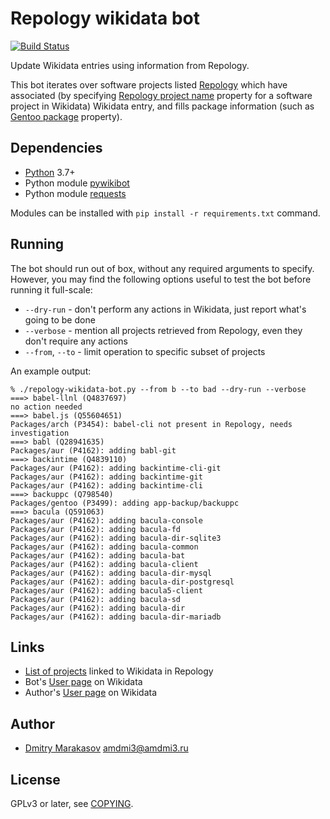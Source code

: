 # Repology wikidata bot

[![Build Status](https://travis-ci.org/repology/repology-wikidata-bot.svg?branch=master)](https://travis-ci.org/repology/repology-wikidata-bot)

Update Wikidata entries using information from Repology.

This bot iterates over software projects listed [Repology](https://repology.org) which have associated (by specifying [Repology project name](https://www.wikidata.org/wiki/Property:P6931) property for a software project in Wikidata) Wikidata entry, and fills package information (such as [Gentoo package](https://www.wikidata.org/wiki/Property:P3499) property).

## Dependencies

- [Python](https://www.python.org/) 3.7+
- Python module [pywikibot](https://pypi.org/project/pywikibot/)
- Python module [requests](https://pypi.org/project/requests/)

Modules can be installed with `pip install -r requirements.txt` command.

## Running

The bot should run out of box, without any required arguments to specify.
However, you may find the following options useful to test the bot before
running it full-scale:

- `--dry-run` - don't perform any actions in Wikidata, just report what's going to be done
- `--verbose` - mention all projects retrieved from Repology, even they don't require any actions
- `--from`, `--to` - limit operation to specific subset of projects

An example output:

```
% ./repology-wikidata-bot.py --from b --to bad --dry-run --verbose
===> babel-llnl (Q4837697)
no action needed
===> babel.js (Q55604651)
Packages/arch (P3454): babel-cli not present in Repology, needs investigation
===> babl (Q28941635)
Packages/aur (P4162): adding babl-git
===> backintime (Q4839110)
Packages/aur (P4162): adding backintime-cli-git
Packages/aur (P4162): adding backintime-git
Packages/aur (P4162): adding backintime-cli
===> backuppc (Q798540)
Packages/gentoo (P3499): adding app-backup/backuppc
===> bacula (Q591063)
Packages/aur (P4162): adding bacula-console
Packages/aur (P4162): adding bacula-fd
Packages/aur (P4162): adding bacula-dir-sqlite3
Packages/aur (P4162): adding bacula-common
Packages/aur (P4162): adding bacula-bat
Packages/aur (P4162): adding bacula-client
Packages/aur (P4162): adding bacula-dir-mysql
Packages/aur (P4162): adding bacula-dir-postgresql
Packages/aur (P4162): adding bacula5-client
Packages/aur (P4162): adding bacula-sd
Packages/aur (P4162): adding bacula-dir
Packages/aur (P4162): adding bacula-dir-mariadb
```

## Links

* [List of projects](https://repology.org/projects/?inrepo=wikidata) linked to Wikidata in Repology
* Bot's [User page](https://www.wikidata.org/wiki/User:Repology_bot) on Wikidata
* Author's [User page](https://www.wikidata.org/wiki/User:AMDmi3) on Wikidata

## Author

* [Dmitry Marakasov](https://github.com/AMDmi3) <amdmi3@amdmi3.ru>

## License

GPLv3 or later, see [COPYING](COPYING).
